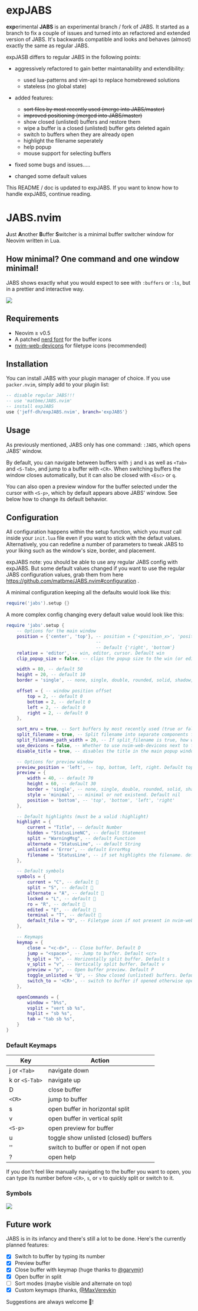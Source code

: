 # expJABS

**exp**erimental **JABS** is an experimental branch / fork of JABS. It started
as a branch to fix a couple of issues and turned into an refactored and
extended version of JABS. It's backwards compatible and looks and behaves
(almost) exactly the same as regular JABS.

expJASB differs to regular JABS in the following points:

- aggressively refactored to gain better maintanability and extendibility:
    - used lua-patterns and vim-api to replace homebrewed solutions
    - stateless (no global state)

- added features:
    - ~~sort files by most recently used (merge into JABS/master)~~
    - ~~improved positioning (merged into JABS/master)~~
    - show closed (unlisted) buffers and restore them
    - wipe a buffer is a closed (unlisted) buffer gets deleted again
    - switch to buffers when they are already open
    - highlight the filename seperately
    - help popup
    - mouse support for selecting buffers

- fixed some bugs and issues.....
- changed some default values

This README / doc is updated to expJABS. If you want to know how to handle expJABS, continue reading.

# JABS.nvim

**J**ust **A**nother **B**uffer **S**witcher is a minimal buffer switcher window for Neovim written in Lua.

## How minimal? One command and one window minimal!

JABS shows exactly what you would expect to see with `:buffers` or `:ls`, but in a prettier and interactive way.

![](https://raw.githubusercontent.com/jeff-dh/expJABS.nvim/expJABS/screenshots/expJABS.gif)

## Requirements

- Neovim ≥ v0.5
- A patched [nerd font](https://www.nerdfonts.com/) for the buffer icons
- [nvim-web-devicons](https://github.com/kyazdani42/nvim-web-devicons) for filetype icons (recommended)

## Installation

You can install JABS with your plugin manager of choice. If you use `packer.nvim`, simply add to your plugin list:

```lua
-- disable regular JABS!!!
-- use 'matbme/JABS.nvim'
-- install expJABS
use {'jeff-dh/expJABS.nvim', branch='expJABS'}
```

## Usage

As previously mentioned, JABS only has one command: `:JABS`, which opens JABS' window.

By default, you can navigate between buffers with `j` and `k` as well as `<Tab>` and `<S-Tab>`, and jump to a buffer with `<CR>`. When switching buffers the window closes automatically, but it can also be closed with `<Esc>` or `q`.

You can also open a preview window for the buffer selected under the cursor with `<S-p>`, which by default appears above JABS' window. See below how to change its default behavior.

## Configuration

All configuration happens within the setup function, which you *must* call inside your `init.lua` file even if you want to stick with the defaut values. Alternatively, you can redefine a number of parameters to tweak JABS to your liking such as the window's size, border, and placement.

expJABS note: you should be able to use any regular JABS config with expJABS. But some default values changed if you want to use the regular JABS configuration values, grab them from here https://github.com/matbme/JABS.nvim#configuration .

A minimal configuration keeping all the defaults would look like this:

```lua
require('jabs').setup {}
```

A more complex config changing every default value would look like this:

```lua
require 'jabs'.setup {
    -- Options for the main window
    position = {'center', 'top'}, -- position = {'<position_x>', 'position_y'} | <position_x> left, center, right,
                                  --                                             <position_y> top, center, bottom
                                  -- Default {'right', 'bottom'}
    relative = 'editor', -- win, editor, cursor. Default win
    clip_popup_size = false, -- clips the popup size to the win (or editor) size. Default true

    width = 80, -- default 50
    height = 20, -- default 10
    border = 'single', -- none, single, double, rounded, solid, shadow, (or an array or chars). Default single

    offset = { -- window position offset
        top = 2, -- default 0
        bottom = 2, -- default 0
        left = 2, -- default 0
        right = 2, -- default 0
    },

    sort_mru = true, -- Sort buffers by most recently used (true or false). Default false
    split_filename = true, -- Split filename into separate components for name and path. Default false
    split_filename_path_width = 20, -- If split_filename is true, how wide the column for the path is supposed to be, Default 0 (don't show path)
    use_devicons = false, -- Whether to use nvim-web-devicons next to filenames. Default true
    disable_title = true, -- disables the title in the main popup window. Default false

    -- Options for preview window
    preview_position = 'left', -- top, bottom, left, right. Default top
    preview = {
        width = 40, -- default 70
        height = 60, -- default 30
        border = 'single', -- none, single, double, rounded, solid, shadow, (or an array or chars). Default double
        style = 'minimal', -- minimal or not existend. Default nil
        position = 'bottom', -- 'top', 'bottom', 'left', 'right'
    },

    -- Default highlights (must be a valid :highlight)
    highlight = {
        current = "Title", -- default Number
        hidden = "StatusLineNC", -- default Statement
        split = "WarningMsg", -- default Function
        alternate = "StatusLine", -- default String
        unlisted = 'Error', -- default ErrorMsg
        filename = 'StatusLine', -- if set highlights the filename. default nil
    },

    -- Default symbols
    symbols = {
        current = "C", -- default 
        split = "S", -- default 
        alternate = "A", -- default 
        locked = "L", -- default 
        ro = "R", -- default 
        edited = "E", -- default 
        terminal = "T", -- default 
        default_file = "D", -- Filetype icon if not present in nvim-web-devicons. Default 
    },

    -- Keymaps
    keymap = {
        close = "<c-d>", -- Close buffer. Default D
        jump = "<space>", -- Jump to buffer. Default <cr>
        h_split = "h", -- Horizontally split buffer. Default s
        v_split = "v", -- Vertically split buffer. Default v
        preview = "p", -- Open buffer preview. Default P
        toggle_unlisted = 'U', -- Show closed (unlisted) buffers. Default u
        switch_to = '<CR>', -- switch to buffer if opened otherwise open it. Default <S-CR>
    },

    openCommands = {
        window = "b%s",
        vsplit = "vert sb %s",
        hsplit = "sb %s",
        tab = "tab sb %s",
    }
}
```

### Default Keymaps

| Key            | Action                                |
| -------------- | ------------------------------------- |
| j or `<Tab>`   | navigate down                         |
| k or `<S-Tab>` | navigate up                           |
| D              | close buffer                          |
| `<CR>`         | jump to buffer                        |
| s              | open buffer in horizontal split       |
| v              | open buffer in vertical split         |
| `<S-p>`        | open preview for buffer               |
| u              | toggle show unlisted (closed) buffers |
| '<S-CR>'       | switch to buffer or open if not open  |
| ?              | open help

If you don't feel like manually navigating to the buffer you want to open, you can type its number before `<CR>`, `s`, or `v` to quickly split or switch to it.

### Symbols

<img src="screenshots/icons.png"/>

## Future work

JABS is in its infancy and there's still a lot to be done. Here's the currently planned features:

- [x] Switch to buffer by typing its number
- [x] Preview buffer
- [x] Close buffer with keymap (huge thanks to [@garymjr](https://github.com/garymjr))
- [x] Open buffer in split
- [ ] Sort modes (maybe visible and alternate on top)
- [x] Custom keymaps (thanks, [@MaxVerevkin](https://github.com/MaxVerevkin)

Suggestions are always welcome 🙂!
